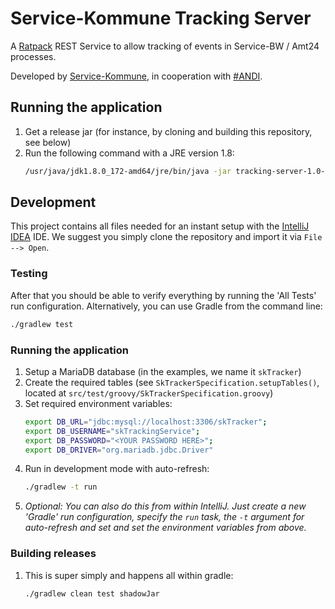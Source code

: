 # Service-Kommune Tracking Server

A [Ratpack](https://ratpack.io) REST Service to allow tracking of events in Service-BW / Amt24 processes.

Developed by [Service-Kommune](https://www.service-kommune.de), in cooperation with [#ANDI](https://www.netzwerk-agile-verwaltung.de/).

## Running the application

1. Get a release jar (for instance, by cloning and building this repository, see below)
1. Run the following command with a JRE version 1.8:
   ```bash
   /usr/java/jdk1.8.0_172-amd64/jre/bin/java -jar tracking-server-1.0-SNAPSHOT-all.jar
   ```


## Development
This project contains all files needed for an instant setup with the [IntelliJ IDEA](https://www.jetbrains.com/idea/) IDE.
We suggest you simply clone the repository and import it via `File --> Open`.

### Testing
After that you should be able to verify everything by running the 'All Tests' run configuration.
Alternatively, you can use Gradle from the command line:

```bash
./gradlew test
```

### Running the application
1. Setup a MariaDB database (in the examples, we name it `skTracker`)
1. Create the required tables (see `SkTrackerSpecification.setupTables()`, located at `src/test/groovy/SkTrackerSpecification.groovy`)
1. Set required environment variables:
   ```bash
   export DB_URL="jdbc:mysql://localhost:3306/skTracker";
   export DB_USERNAME="skTrackingService";
   export DB_PASSWORD="<YOUR PASSWORD HERE>";
   export DB_DRIVER="org.mariadb.jdbc.Driver"
   ```
1. Run in development mode with auto-refresh:
   ```bash
   ./gradlew -t run
   ```
1. *Optional: You can also do this from within IntelliJ.*
   *Just create a new 'Gradle' run configuration, specify the `run` task, the `-t` argument for auto-refresh and set*
   *and set the environment variables from above.*
   
### Building releases
1. This is super simply and happens all within gradle:
   ```bash
   ./gradlew clean test shadowJar
   ```
